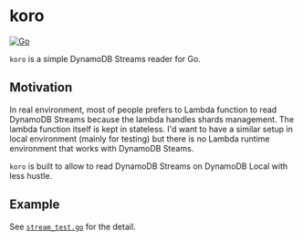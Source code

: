 # koro

[![Go](https://github.com/nabeken/koro/actions/workflows/go.yml/badge.svg)](https://github.com/nabeken/koro/actions/workflows/go.yml)

`koro` is a simple DynamoDB Streams reader for Go.

## Motivation

In real environment, most of people prefers to Lambda function to read DynamoDB Streams because the lambda handles shards management. The lambda function itself is kept in stateless.
I'd want to have a similar setup in local environment (mainly for testing) but there is no Lambda runtime environment that works with DynamoDB Steams.

`koro` is built to allow to read DynamoDB Streams on DynamoDB Local with less hustle.

## Example

See [`stream_test.go`](stream_test.go) for the detail.
